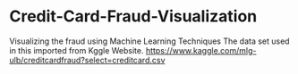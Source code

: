 # Credit-Card-Fraud-Visualization
Visualizing the fraud using Machine Learning Techniques
The data set used in this imported from Kggle Website.
https://www.kaggle.com/mlg-ulb/creditcardfraud?select=creditcard.csv
